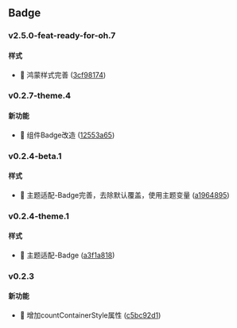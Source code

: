 ## Badge

### v2.5.0-feat-ready-for-oh.7

#### 样式
* 🎨 鸿蒙样式完善 ([3cf98174](https://atta-gitlab.xtrfr.cn/atta-team/fe/fe-arch/components/xtd-rn/commit/3cf98174ff6e5c702ee64eaed78206822d4f1619))

### v0.2.7-theme.4

#### 新功能
* 🚀 组件Badge改造 ([12553a65](https://atta-gitlab.xtrfr.cn/atta-team/fe/fe-arch/components/xtd-rn/commit/12553a65db1b8cea7c3c0f328684cc6a1ca31cd7))

### v0.2.4-beta.1

#### 样式
* 🎨 主题适配-Badge完善，去除默认覆盖，使用主题变量 ([a1964895](https://atta-gitlab.xtrfr.cn/atta-team/fe/fe-arch/components/xtd-rn/commit/a19648955163c056e6cd85b99707dfed8829cb2b))

### v0.2.4-theme.1

#### 样式
* 🎨 主题适配-Badge ([a3f1a818](https://atta-gitlab.xtrfr.cn/atta-team/fe/fe-arch/components/xtd-rn/commit/a3f1a818f67ddebb5e3f92cd49ceb6078d8c0501))

### v0.2.3

#### 新功能
* 🚀 增加countContainerStyle属性 ([c5bc92d1](https://atta-gitlab.xtrfr.cn/atta-team/fe/fe-arch/components/xtd-rn/commit/c5bc92d14f382b3c8b58e1e5b956d0ebc2938141))
